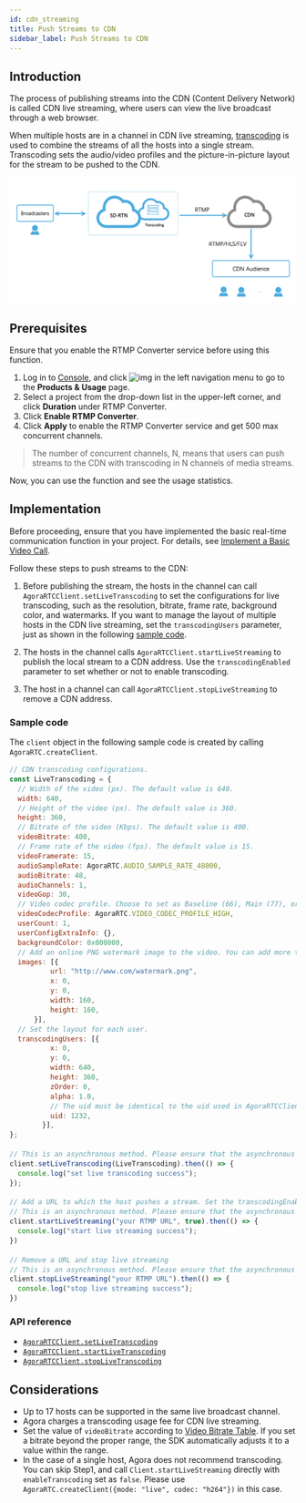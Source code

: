 ```yaml
---
id: cdn_streaming
title: Push Streams to CDN
sidebar_label: Push Streams to CDN
---
```


## Introduction

The process of publishing streams into the CDN (Content Delivery Network) is called CDN live streaming, where users can view the live broadcast through a web browser.

When multiple hosts are in a channel in CDN live streaming, [transcoding](https://docs.agora.io/en/Agora%20Platform/terms?platform=All%20Platforms#%E8%BD%AC%E7%A0%81) is used to combine the streams of all the hosts into a single stream. Transcoding sets the audio/video profiles and the picture-in-picture layout for the stream to be pushed to the CDN.

![](assets/cdn_streaming-en.png)

## Prerequisites
Ensure that you enable the RTMP Converter service before using this function.

1. Log in to [Console](https://console.agora.io), and click ![img](https://web-cdn.agora.io/docs-files/1551250582235) in the left navigation menu to go to the **Products & Usage** page.
2. Select a project from the drop-down list in the upper-left corner, and click **Duration** under RTMP Converter.
3. Click **Enable RTMP Converter**.
4. Click **Apply** to enable the RTMP Converter service and get 500 max concurrent channels.

> The number of concurrent channels, N, means that users can push streams to the CDN with transcoding in N channels of media streams.

Now, you can use the function and see the usage statistics.

## Implementation

Before proceeding, ensure that you have implemented the basic real-time communication function in your project. For details, see [Implement a Basic Video Call](basic_call.md).

Follow these steps to push streams to the CDN:

1. Before publishing the stream, the hosts in the channel can call `AgoraRTCClient.setLiveTranscoding` to set the configurations for live transcoding, such as the resolution, bitrate, frame rate, background color, and watermarks. If you want to manage the layout of multiple hosts in the CDN live streaming, set the `transcodingUsers` parameter, just as shown in the following [sample code](#sample-code).

2. The hosts in the channel calls `AgoraRTCClient.startLiveStreaming` to publish the local stream to a CDN address. Use the `transcodingEnabled` parameter to set whether or not to enable transcoding.

3. The host in a channel can call `AgoraRTCClient.stopLiveStreaming` to remove a CDN address.

### Sample code

The `client` object in the following sample code is created by calling `AgoraRTC.createClient`.

```js
// CDN transcoding configurations.
const LiveTranscoding = {
  // Width of the video (px). The default value is 640.
  width: 640,
  // Height of the video (px). The default value is 360.
  height: 360,
  // Bitrate of the video (Kbps). The default value is 400.
  videoBitrate: 400,
  // Frame rate of the video (fps). The default value is 15.
  videoFramerate: 15,
  audioSampleRate: AgoraRTC.AUDIO_SAMPLE_RATE_48000,
  audioBitrate: 48,
  audioChannels: 1,
  videoGop: 30,
  // Video codec profile. Choose to set as Baseline (66), Main (77), or High (100). If you set this parameter to other values, Agora adjusts it to the default value of 100.
  videoCodecProfile: AgoraRTC.VIDEO_CODEC_PROFILE_HIGH,
  userCount: 1,
  userConfigExtraInfo: {},
  backgroundColor: 0x000000,
  // Add an online PNG watermark image to the video. You can add more than one watermark image at the same time.
  images: [{
          url: "http://www.com/watermark.png",
          x: 0,
          y: 0,
          width: 160,
          height: 160,
      }],
  // Set the layout for each user.
  transcodingUsers: [{
          x: 0,
          y: 0,
          width: 640,
          height: 360,
          zOrder: 0,
          alpha: 1.0,
          // The uid must be identical to the uid used in AgoraRTCClient.join.
          uid: 1232,
        }],
};

// This is an asynchronous method. Please ensure that the asynchronous operation is completed before conducting the next operation
client.setLiveTranscoding(LiveTranscoding).then(() => {
  console.log("set live transcoding success");
});

// Add a URL to which the host pushes a stream. Set the transcodingEnabled parameter as true to enable the transcoding service. Once transcoding is enabled, you need to set the live transcoding configurations by calling the setLiveTranscoding method. We do not recommend transcoding in the case of a single host.
// This is an asynchronous method. Please ensure that the asynchronous operation is completed before conducting the next operation
client.startLiveStreaming("your RTMP URL", true).then(() => {
  console.log("start live streaming success");
})

// Remove a URL and stop live streaming
// This is an asynchronous method. Please ensure that the asynchronous operation is completed before conducting the next operation
client.stopLiveStreaming("your RTMP URL").then(() => {
  console.log("stop live streaming success");
})
```

### API reference
- [`AgoraRTCClient.setLiveTranscoding`](/api/en/interfaces/iagorartcclient.html#setlivetranscoding)
- [`AgoraRTCClient.startLiveTranscoding`](/api/en/interfaces/iagorartcclient.html#startlivetranscoding)
- [`AgoraRTCClient.stopLiveTranscoding`](/api/en/interfaces/iagorartcclient.html#stoplivetranscoding)

## Considerations
- Up to 17 hosts can be supported in the same live broadcast channel.
- Agora charges a transcoding usage fee for CDN live streaming.
- Set the value of `videoBitrate` according to [Video Bitrate Table](video_profile.md#recommended-video-profiles). If you set a bitrate beyond the proper range, the SDK automatically adjusts it to a value within the range.
- In the case of a single host, Agora does not recommend transcoding. You can skip Step1, and call `Client.startLiveStreaming` directly with `enableTranscoding` set as `false`. Please use `AgoraRTC.createClient({mode: "live", codec: "h264"})` in this case.
